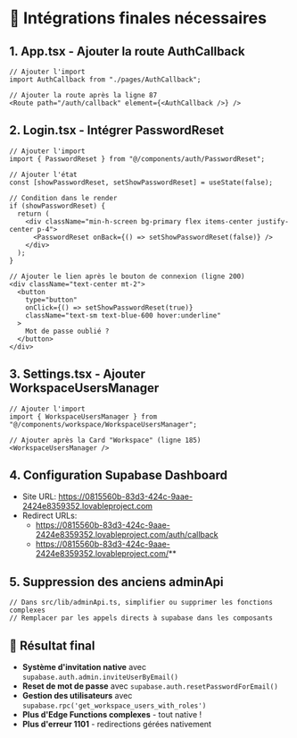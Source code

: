 # 🎯 Intégrations finales nécessaires

## 1. App.tsx - Ajouter la route AuthCallback
```tsx
// Ajouter l'import
import AuthCallback from "./pages/AuthCallback";

// Ajouter la route après la ligne 87
<Route path="/auth/callback" element={<AuthCallback />} />
```

## 2. Login.tsx - Intégrer PasswordReset
```tsx
// Ajouter l'import
import { PasswordReset } from "@/components/auth/PasswordReset";

// Ajouter l'état
const [showPasswordReset, setShowPasswordReset] = useState(false);

// Condition dans le render
if (showPasswordReset) {
  return (
    <div className="min-h-screen bg-primary flex items-center justify-center p-4">
      <PasswordReset onBack={() => setShowPasswordReset(false)} />
    </div>
  );
}

// Ajouter le lien après le bouton de connexion (ligne 200)
<div className="text-center mt-2">
  <button
    type="button"
    onClick={() => setShowPasswordReset(true)}
    className="text-sm text-blue-600 hover:underline"
  >
    Mot de passe oublié ?
  </button>
</div>
```

## 3. Settings.tsx - Ajouter WorkspaceUsersManager
```tsx
// Ajouter l'import
import { WorkspaceUsersManager } from "@/components/workspace/WorkspaceUsersManager";

// Ajouter après la Card "Workspace" (ligne 185)
<WorkspaceUsersManager />
```

## 4. Configuration Supabase Dashboard
- Site URL: https://0815560b-83d3-424c-9aae-2424e8359352.lovableproject.com
- Redirect URLs:
  - https://0815560b-83d3-424c-9aae-2424e8359352.lovableproject.com/auth/callback
  - https://0815560b-83d3-424c-9aae-2424e8359352.lovableproject.com/**

## 5. Suppression des anciens adminApi
```tsx
// Dans src/lib/adminApi.ts, simplifier ou supprimer les fonctions complexes
// Remplacer par les appels directs à supabase dans les composants
```

## 🎉 Résultat final
- **Système d'invitation native** avec `supabase.auth.admin.inviteUserByEmail()`
- **Reset de mot de passe** avec `supabase.auth.resetPasswordForEmail()`
- **Gestion des utilisateurs** avec `supabase.rpc('get_workspace_users_with_roles')`
- **Plus d'Edge Functions complexes** - tout native !
- **Plus d'erreur 1101** - redirections gérées nativement
